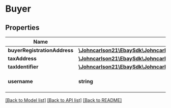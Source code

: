 # Buyer

## Properties
Name | Type | Description | Notes
------------ | ------------- | ------------- | -------------
**buyerRegistrationAddress** | [**\Johncarlson21\EbaySdk\Johncarlson21\EbaySdk\Model\ExtendedContact**](ExtendedContact.md) |  | [optional] 
**taxAddress** | [**\Johncarlson21\EbaySdk\Johncarlson21\EbaySdk\Model\TaxAddress**](TaxAddress.md) |  | [optional] 
**taxIdentifier** | [**\Johncarlson21\EbaySdk\Johncarlson21\EbaySdk\Model\TaxIdentifier**](TaxIdentifier.md) |  | [optional] 
**username** | **string** | The buyer&#x27;s eBay user ID. | [optional] 

[[Back to Model list]](../../README.md#documentation-for-models) [[Back to API list]](../../README.md#documentation-for-api-endpoints) [[Back to README]](../../README.md)

